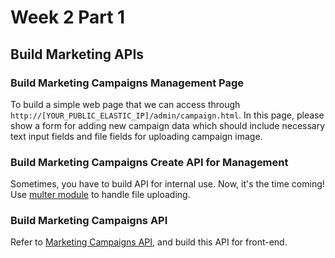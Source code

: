 # Week 2 Part 1

## Build Marketing APIs

### Build Marketing Campaigns Management Page

To build a simple web page that we can access through `http://[YOUR_PUBLIC_ELASTIC_IP]/admin/campaign.html`. In this page, please show a form for adding new campaign data which should include necessary text input fields and file fields for uploading campaign image.

### Build Marketing Campaigns Create API for Management

Sometimes, you have to build API for internal use. Now, it's the time coming!  
Use [multer module](https://github.com/expressjs/multer) to handle file uploading.

### Build Marketing Campaigns API

Refer to [Marketing Campaigns API](https://github.com/AppWorks-School/API-Doc/tree/master/Stylish#marketing-campaigns-api), and build this API for front-end.
